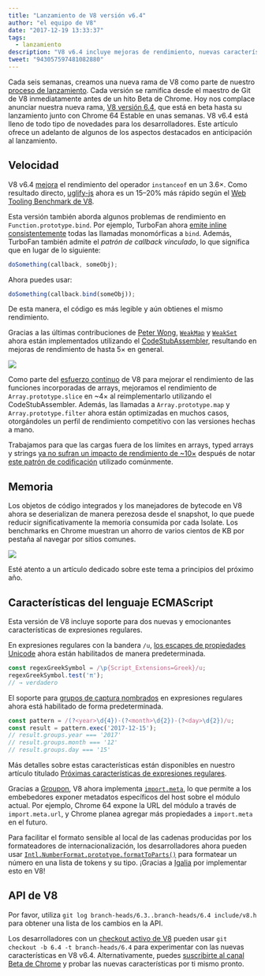```yaml
---
title: "Lanzamiento de V8 versión v6.4"
author: "el equipo de V8"
date: "2017-12-19 13:33:37"
tags: 
  - lanzamiento
description: "V8 v6.4 incluye mejoras de rendimiento, nuevas características del lenguaje JavaScript y más."
tweet: "943057597481082880"
---
```

Cada seis semanas, creamos una nueva rama de V8 como parte de nuestro [proceso de lanzamiento](/docs/release-process). Cada versión se ramifica desde el maestro de Git de V8 inmediatamente antes de un hito Beta de Chrome. Hoy nos complace anunciar nuestra nueva rama, [V8 versión 6.4](https://chromium.googlesource.com/v8/v8.git/+log/branch-heads/6.4), que está en beta hasta su lanzamiento junto con Chrome 64 Estable en unas semanas. V8 v6.4 está lleno de todo tipo de novedades para los desarrolladores. Este artículo ofrece un adelanto de algunos de los aspectos destacados en anticipación al lanzamiento.

<!--truncate-->
## Velocidad

V8 v6.4 [mejora](https://bugs.chromium.org/p/v8/issues/detail?id=6971) el rendimiento del operador `instanceof` en un 3.6×. Como resultado directo, [uglify-js](http://lisperator.net/uglifyjs/) ahora es un 15–20% más rápido según el [Web Tooling Benchmark de V8](https://github.com/v8/web-tooling-benchmark).

Esta versión también aborda algunos problemas de rendimiento en `Function.prototype.bind`. Por ejemplo, TurboFan ahora [emite inline consistentemente](https://bugs.chromium.org/p/v8/issues/detail?id=6946) todas las llamadas monomórficas a `bind`. Además, TurboFan también admite el _patrón de callback vinculado_, lo que significa que en lugar de lo siguiente:

```js
doSomething(callback, someObj);
```

Ahora puedes usar:

```js
doSomething(callback.bind(someObj));
```

De esta manera, el código es más legible y aún obtienes el mismo rendimiento.

Gracias a las últimas contribuciones de [Peter Wong](https://twitter.com/peterwmwong), [`WeakMap`](https://developer.mozilla.org/en-US/docs/Web/JavaScript/Reference/Global_Objects/WeakMap) y [`WeakSet`](https://developer.mozilla.org/en-US/docs/Web/JavaScript/Reference/Global_Objects/WeakSet) ahora están implementados utilizando el [CodeStubAssembler](/blog/csa), resultando en mejoras de rendimiento de hasta 5× en general.

![](/_img/v8-release-64/weak-collection.svg)

Como parte del [esfuerzo continuo](https://bugs.chromium.org/p/v8/issues/detail?id=1956) de V8 para mejorar el rendimiento de las funciones incorporadas de arrays, mejoramos el rendimiento de `Array.prototype.slice` en ~4× al reimplementarlo utilizando el CodeStubAssembler. Además, las llamadas a `Array.prototype.map` y `Array.prototype.filter` ahora están optimizadas en muchos casos, otorgándoles un perfil de rendimiento competitivo con las versiones hechas a mano.

Trabajamos para que las cargas fuera de los límites en arrays, typed arrays y strings [ya no sufran un impacto de rendimiento de ~10×](https://bugs.chromium.org/p/v8/issues/detail?id=7027) después de notar [este patrón de codificación](/blog/elements-kinds#avoid-reading-beyond-length) utilizado comúnmente.

## Memoria

Los objetos de código integrados y los manejadores de bytecode en V8 ahora se deserializan de manera perezosa desde el snapshot, lo que puede reducir significativamente la memoria consumida por cada Isolate. Los benchmarks en Chrome muestran un ahorro de varios cientos de KB por pestaña al navegar por sitios comunes.

![](/_img/v8-release-64/codespace-consumption.svg)

Esté atento a un artículo dedicado sobre este tema a principios del próximo año.

## Características del lenguaje ECMAScript

Esta versión de V8 incluye soporte para dos nuevas y emocionantes características de expresiones regulares.

En expresiones regulares con la bandera `/u`, [los escapes de propiedades Unicode](https://mathiasbynens.be/notes/es-unicode-property-escapes) ahora están habilitados de manera predeterminada.

```js
const regexGreekSymbol = /\p{Script_Extensions=Greek}/u;
regexGreekSymbol.test('π');
// → verdadero
```

El soporte para [grupos de captura nombrados](https://developers.google.com/web/updates/2017/07/upcoming-regexp-features#named_captures) en expresiones regulares ahora está habilitado de forma predeterminada.

```js
const pattern = /(?<year>\d{4})-(?<month>\d{2})-(?<day>\d{2})/u;
const result = pattern.exec('2017-12-15');
// result.groups.year === '2017'
// result.groups.month === '12'
// result.groups.day === '15'
```

Más detalles sobre estas características están disponibles en nuestro artículo titulado [Próximas características de expresiones regulares](https://developers.google.com/web/updates/2017/07/upcoming-regexp-features).

Gracias a [Groupon](https://twitter.com/GrouponEng), V8 ahora implementa [`import.meta`](https://github.com/tc39/proposal-import-meta), lo que permite a los embebedores exponer metadatos específicos del host sobre el módulo actual. Por ejemplo, Chrome 64 expone la URL del módulo a través de `import.meta.url`, y Chrome planea agregar más propiedades a `import.meta` en el futuro.

Para facilitar el formato sensible al local de las cadenas producidas por los formateadores de internacionalización, los desarrolladores ahora pueden usar [`Intl.NumberFormat.prototype.formatToParts()`](https://github.com/tc39/proposal-intl-formatToParts) para formatear un número en una lista de tokens y su tipo. ¡Gracias a [Igalia](https://twitter.com/igalia) por implementar esto en V8!

## API de V8

Por favor, utiliza `git log branch-heads/6.3..branch-heads/6.4 include/v8.h` para obtener una lista de los cambios en la API.

Los desarrolladores con un [checkout activo de V8](/docs/source-code#using-git) pueden usar `git checkout -b 6.4 -t branch-heads/6.4` para experimentar con las nuevas características en V8 v6.4. Alternativamente, puedes [suscribirte al canal Beta de Chrome](https://www.google.com/chrome/browser/beta.html) y probar las nuevas características por ti mismo pronto.
